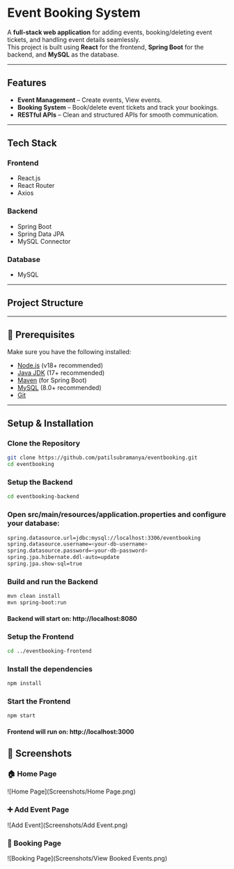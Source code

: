 # Event Booking System
A **full-stack web application** for adding events, booking/deleting event tickets, and handling event details seamlessly.  
This project is built using **React** for the frontend, **Spring Boot** for the backend, and **MySQL** as the database.

---

## Features

-  **Event Management** – Create events, View events.
-  **Booking System** – Book/delete event tickets and track your bookings.
-  **RESTful APIs** – Clean and structured APIs for smooth communication.

---

## Tech Stack

### **Frontend**
- React.js
- React Router
- Axios

### **Backend**
- Spring Boot
- Spring Data JPA
- MySQL Connector

### **Database**
- MySQL

---

## Project Structure


---

## 🔧 Prerequisites

Make sure you have the following installed:

- [Node.js](https://nodejs.org/) (v18+ recommended)
- [Java JDK](https://www.oracle.com/java/technologies/javase-downloads.html) (17+ recommended)
- [Maven](https://maven.apache.org/) (for Spring Boot)
- [MySQL](https://dev.mysql.com/downloads/) (8.0+ recommended)
- [Git](https://git-scm.com/)

---

## Setup & Installation

###  **Clone the Repository**
```bash
git clone https://github.com/patilsubramanya/eventbooking.git
cd eventbooking
```
### **Setup the Backend**
```bash
cd eventbooking-backend
```
### Open src/main/resources/application.properties and configure your database:
```bash
spring.datasource.url=jdbc:mysql://localhost:3306/eventbooking
spring.datasource.username=<your-db-username>
spring.datasource.password=<your-db-password>
spring.jpa.hibernate.ddl-auto=update
spring.jpa.show-sql=true
```
### Build and run the Backend
```bash
mvn clean install
mvn spring-boot:run
```
#### Backend will start on: http://localhost:8080
### **Setup the Frontend**
```bash
cd ../eventbooking-frontend
```
### Install the dependencies
```bash
npm install
```
### Start the Frontend
```bash
npm start
```
#### Frontend will run on: http://localhost:3000

## 📸 Screenshots

### 🏠 Home Page
![Home Page](Screenshots/Home Page.png)

### ➕ Add Event Page
![Add Event](Screenshots/Add Event.png)

### 📅 Booking Page
![Booking Page](Screenshots/View Booked Events.png)

